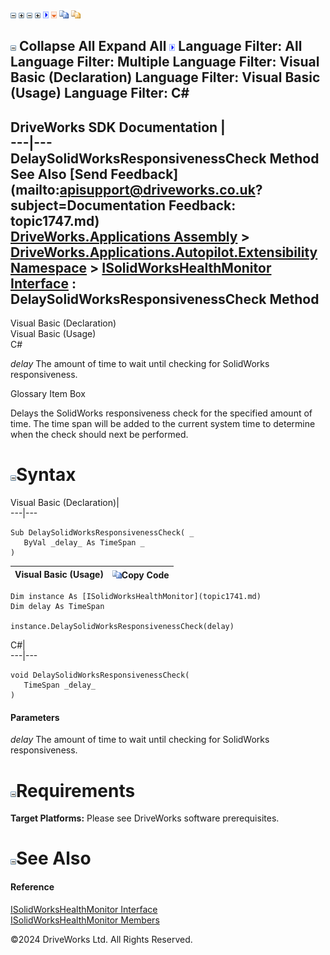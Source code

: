 ![](dotnetimages/collapse.gif) ![](dotnetimages/expand.gif) ![](dotnetimages/collapse.gif) ![](dotnetimages/expand.gif) ![](dotnetimages/drpdown.gif) ![](dotnetimages/drpdown_orange.gif) ![](dotnetimages/copycode.gif) ![](dotnetimages/copycodeHighlight.gif)

![](dotnetimages/collapse.gif) Collapse All Expand All ![](dotnetimages/drpdown.gif) Language Filter: All  Language Filter: Multiple  Language Filter: Visual Basic (Declaration) Language Filter: Visual Basic (Usage) Language Filter: C#  
---  
DriveWorks SDK Documentation  |   
---|---  
DelaySolidWorksResponsivenessCheck Method   
See Also [Send Feedback](mailto:apisupport@driveworks.co.uk?subject=Documentation Feedback: topic1747.md)  
[DriveWorks.Applications Assembly](topic13.md) > [DriveWorks.Applications.Autopilot.Extensibility Namespace](topic1633.md) > [ISolidWorksHealthMonitor Interface](topic1741.md) : DelaySolidWorksResponsivenessCheck Method  
---  
  
Visual Basic (Declaration)    
Visual Basic (Usage)    
C# 

_delay_
    The amount of time to wait until checking for SolidWorks responsiveness.

Glossary Item Box

Delays the SolidWorks responsiveness check for the specified amount of time. The time span will be added to the current system time to determine when the check should next be performed. 

# ![](dotnetimages/collapse.gif)Syntax

Visual Basic (Declaration)|   
---|---  
      
    
    Sub DelaySolidWorksResponsivenessCheck( _
       ByVal _delay_ As TimeSpan _
    )   
  
Visual Basic (Usage)| ![](dotnetimages/copycode.gif)Copy Code  
---|---  
      
    
    Dim instance As [ISolidWorksHealthMonitor](topic1741.md)
    Dim delay As TimeSpan
     
    instance.DelaySolidWorksResponsivenessCheck(delay)  
  
C#|   
---|---  
      
    
    void DelaySolidWorksResponsivenessCheck( 
       TimeSpan _delay_
    )  
  
#### Parameters

 _delay_
    The amount of time to wait until checking for SolidWorks responsiveness.

# ![](dotnetimages/collapse.gif)Requirements

**Target Platforms:** Please see DriveWorks software prerequisites.

# ![](dotnetimages/collapse.gif)See Also

#### Reference

[ISolidWorksHealthMonitor Interface](topic1741.md)   
[ISolidWorksHealthMonitor Members](topic1742.md)

©2024 DriveWorks Ltd. All Rights Reserved.
